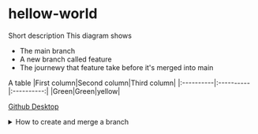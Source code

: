 # hellow-world
Short description
This diagram shows
- The main branch
- A new branch called feature
- The journewy that feature take before it's merged into main

A table
|First column|Second column|Third column|
|:----------|:----------|:----------:|
|Green|Green|yellow|

[Github Desktop](https://desktop.github.com/)

<details> <summary>How to create and merge a branch</summary>
  - Create a branch
  
  - Make changes and commit changes
  
  - Submit a pull request
  
  - Discuss the changes
  
  - Merge the branch to the main
  
  </details>
